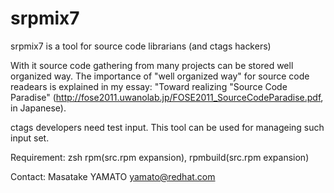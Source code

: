 # srpmix7

srpmix7 is a tool for source code librarians (and ctags hackers)

With it source code gathering from many projects can be stored well
organized way. The importance of "well organized way" for source code
readears is explained in my essay: "Toward realizing "Source Code Paradise" 
(http://fose2011.uwanolab.jp/FOSE2011_SourceCodeParadise.pdf, in Japanese).

ctags developers need test input. This tool can be used for manageing
such input set.

Requirement: zsh rpm(src.rpm expansion), rpmbuild(src.rpm expansion)

Contact: Masatake YAMATO <yamato@redhat.com>
